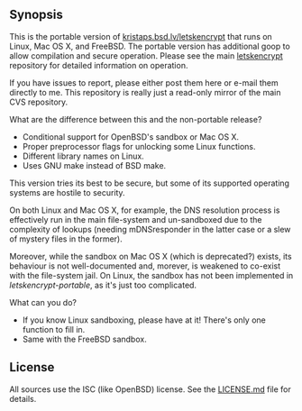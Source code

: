 ## Synopsis

This is the portable version of
[kristaps.bsd.lv/letskencrypt](https://kristaps.bsd.lv/letskencrypt)
that runs on Linux, Mac OS X, and FreeBSD.  The portable version has
additional goop to allow compilation and secure operation.  Please see
the main [letskencrypt](https://github.com/kristapsdz/letskencrypt)
repository for detailed information on operation.

If you have issues to report, please either post them here or e-mail
them directly to me.  This repository is really just a read-only mirror
of the main CVS repository.

What are the difference between this and the non-portable release?

* Conditional support for OpenBSD's sandbox or Mac OS X.
* Proper preprocessor flags for unlocking some Linux functions.
* Different library names on Linux.
* Uses GNU make instead of BSD make.

This version tries its best to be secure, but some of its supported
operating systems are hostile to security.

On both Linux and Mac OS X, for example, the DNS resolution process is
effectively run in the main file-system and un-sandboxed due to the
complexity of lookups (needing mDNSresponder in the latter case or a
slew of mystery files in the former).

Moreover, while the sandbox on Mac OS X (which is deprecated?) exists,
its behaviour is not well-documented and, morever, is weakened to
co-exist with the file-system jail.  On Linux, the sandbox has not been
implemented in *letskencrypt-portable*, as it's just too complicated.

What can you do?

* If you know Linux sandboxing, please have at it!  There's only one
function to fill in.
* Same with the FreeBSD sandbox.

## License

All sources use the ISC (like OpenBSD) license.  See the
[LICENSE.md](LICENSE.md) file for details.
